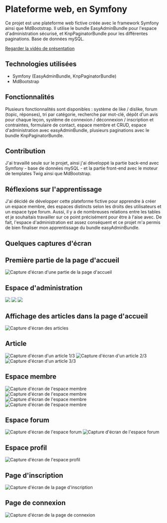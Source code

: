 # Plateforme web, en Symfony

Ce projet est une plateforme web fictive créée avec le framework Symfony ainsi que MdBootstrap.
Il utilise le bundle EasyAdminBundle pour l'espace d'administration sécurisé, et KnpPaginatorBundle pour les différentes paginations.
Base de données mySQL.

[Regarder la vidéo de présentation](https://youtu.be/Sb_T28tgbQo)

## Technologies utilisées
- Symfony (EasyAdminBundle, KnpPaginatorBundle)
- MdBootstrap

## Fonctionnalités
Plusieurs fonctionnalités sont disponibles : système de like / dislike, forum (topic, réponses), tri par catégorie, recherche par mot-clé, dépôt d'un avis pour chaque leçon,
système de connexion / déconnexion / inscription et contraintes, formulaire de contact, espace membre et CRUD, espace d'administration avec easyAdminBundle,
plusieurs paginations avec le bundle KnpPaginatorBundle.

## Contribution
J'ai travaillé seule sur le projet, ainsi j'ai développé la partie back-end avec Symfony - base de données mySQL - et la partie
front-end avec le moteur de templates Twig ainsi que MdBootstrap.

## Réflexions sur l'apprentissage
J'ai décidé de développer cette plateforme fictive pour apprendre à créer un espace membre, des espaces distincts selon les droits des utilisateurs et un espace type forum. Aussi, il y a de nombreuses relations entre les tables et je souhaitais travailler sur ce point précisément pour être à l'aise avec. De fait, l'espace d'administration est assez conséquent et ce projet m'a permis de bien finaliser mon apprentissage du bundle easyAdminBundle.

## Quelques captures d'écran
## Première partie de la page d'accueil

![Capture d'écran d'une partie de la page d'accueil](https://i.imgur.com/kCPgZTx.png)

## Espace d'administration

![](https://i.imgur.com/AIJlsvt.png)
![](https://i.imgur.com/LrQYRu9.png)
![](https://i.imgur.com/yePzXsR.png)

## Affichage des articles dans la page d'accueil

![Capture d'écran des articles](https://i.imgur.com/hi2Tweb.png)

## Article

![Capture d'écran d'un article 1/3](https://i.imgur.com/1qjW6OA.png)
![Capture d'écran d'un article 2/3](https://i.imgur.com/PMRhmBX.png)
![Capture d'écran d'un article 3/3](https://i.imgur.com/c0m1sRu.png)

## Espace membre

![Capture d'écran de l'espace membre](https://i.imgur.com/DXo1mBQ.png)
![Capture d'écran de l'espace membre](https://i.imgur.com/FPV0d2r.png)
![Capture d'écran de l'espace membre](https://i.imgur.com/oDAAKlN.png)
![Capture d'écran de l'espace membre](https://i.imgur.com/CjOQ9GF.png)

## Espace forum

![Capture d'écran de l'espace forum](https://i.imgur.com/GLj8QLL.png)
![Capture d'écran de l'espace forum](https://i.imgur.com/3hIKs2B.png)

## Espace profil

![Capture d'écran de l'espace profil](https://i.imgur.com/qbFmFJh.png)

## Page d'inscription

![Capture d'écran de la page d'inscription](https://i.imgur.com/ygVHgM4.png)

## Page de connexion

![Capture d'écran de la page de connexion](https://i.imgur.com/ngZnPQH.png)
